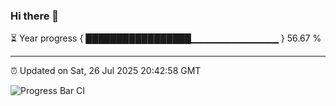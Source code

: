 ### Hi there 👋

⏳ Year progress { █████████████████▁▁▁▁▁▁▁▁▁▁▁▁▁ } 56.67 %

---

⏰ Updated on Sat, 26 Jul 2025 20:42:58 GMT

![Progress Bar CI](https://github.com/IshwaranRudhara/GIT-ACTION/workflows/Progress%20Bar%20CI/badge.svg)
